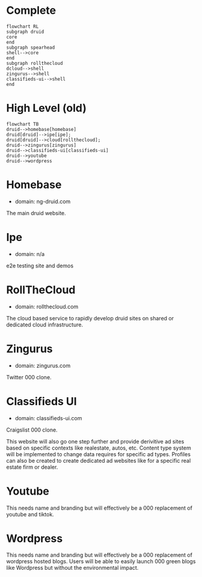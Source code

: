 # Complete

```mermaid
flowchart RL
subgraph druid
core
end
subgraph spearhead
shell-->core
end
subgraph rollthecloud
dcloud-->shell
zingurus-->shell
classifieds-ui-->shell
end
```



# High Level (old)

```mermaid
flowchart TB
druid-->homebase[homebase]
druid[druid]-->ipe[ipe];
druid[druid]-->cloud[rollthecloud];
druid-->zingurus[zingurus]
druid-->classifieds-ui[classifieds-ui]
druid-->youtube
druid-->wordpress
```
# Homebase

* domain: ng-druid.com

The main druid website.

# Ipe

* domain: n/a

e2e testing site and demos

# RollTheCloud

* domain: rollthecloud.com

The cloud based service to rapidly develop druid sites on shared or dedicated cloud infrastructure.

# Zingurus

* domain: zingurus.com

Twitter 000 clone.


# Classifieds UI

* domain: classifieds-ui.com

Craigslist 000 clone.

This website will also go one step further and provide derivitive ad sites based on specific contexts like realestate, autos, etc. Content type system will be implemented to change data requires for specific ad types. Profiles can also be created to create dedicated ad websites like for a specific real estate firm or dealer.

# Youtube

This needs name and branding but will effectively be a 000 replacement of youtube and tiktok.

# Wordpress

This needs name and branding but will effectively be a 000 replacement of wordpress hosted blogs. Users will be able to easily launch 000 green blogs like Wordpress but without the environmental impact.
